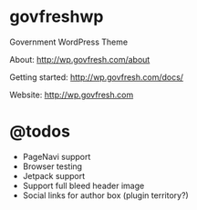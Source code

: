 govfreshwp
==========

Government WordPress Theme

About: http://wp.govfresh.com/about

Getting started: http://wp.govfresh.com/docs/

Website: http://wp.govfresh.com

@todos
=========

- PageNavi support
- Browser testing
- Jetpack support
- Support full bleed header image
- Social links for author box (plugin territory?)